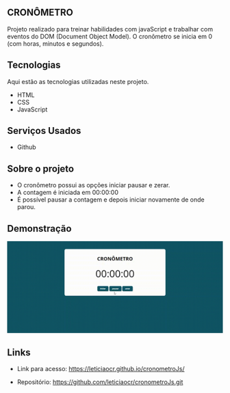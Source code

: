 
## CRONÔMETRO
Projeto realizado para treinar habilidades com javaScript e trabalhar com eventos do DOM (Document Object Model). O cronômetro se inicia em 0 (com horas, minutos e segundos). 


## Tecnologias

Aqui estão as tecnologias utilizadas neste projeto.

* HTML
* CSS 
* JavaScript

## Serviços Usados

* Github


## Sobre o projeto

* O cronômetro possui as opções iniciar pausar e zerar. 
* A contagem é iniciada em 00:00:00
* É possível pausar a contagem e depois iniciar novamente de onde parou. 


## Demonstração 



![Tela](https://github.com/leticiaocr/cronometroJs/blob/main/assets/cronometroJs.gif)




## Links
  - Link para acesso: https://leticiaocr.github.io/cronometroJs/
  
  - Repositório: https://github.com/leticiaocr/cronometroJs.git
